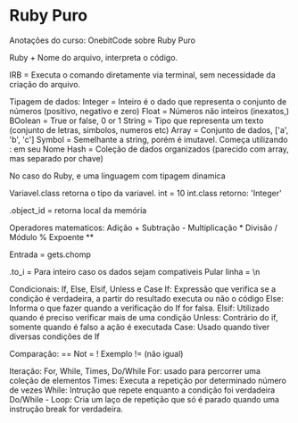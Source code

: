 # Ruby Puro
Anotações do curso: OnebitCode sobre Ruby Puro

Ruby + Nome do arquivo, interpreta o código.

IRB = Executa o comando diretamente via terminal, sem necessidade da criação do arquivo.

Tipagem de dados:
Integer = Inteiro é o dado que representa o conjunto de números (positivo, negativo e zero)
Float = Números não inteiros (inexatos,)
BOolean = True or false, 0 or 1
String = Tipo que representa um texto (conjunto de letras, simbolos, numeros etc)
Array = Conjunto de dados, ['a', 'b', 'c']
Symbol = Semelhante a string, porém é imutavel. Começa utilizando : em seu Nome
Hash = Coleção de dados organizados (parecido com array, mas separado por chave)

No caso do Ruby, e uma linguagem com tipagem dinamica

Variavel.class retorna o tipo da variavel.
int = 10
int.class
retorno: 'Integer'

.object_id = retorna local da memória

Operadores matematicos:
Adição +
Subtração -
Multiplicação *
Divisão /
Módulo %
Expoente **

Entrada = gets.chomp

.to_i = Para inteiro caso os dados sejam compativeis
Pular linha = \n


Condicionais:
If, Else, Elsif, Unless e Case
If: Expressão que verifica se a condição é verdadeira, a partir do resultado executa ou não o código
Else: Informa o que fazer quando a verificação do If for falsa.
Elsif: Utilizado quando é preciso verificar mais de uma condição
Unless: Contrário do if, somente quando é falso a ação é executada
Case: Usado quando tiver diversas condições de If

Comparação: ==
Not = ! Exemplo != (não igual)

Iteração:
For, While, Times, Do/While
For: usado para percorrer uma coleção de elementos
Times: Executa a repetição por determinado número de vezes
While: Intrução que repete enquanto a condição foi verdadeira
Do/While - Loop: Cria um laço de repetição que só é parado quando uma instrução break for verdadeira.

